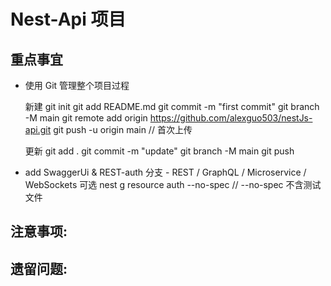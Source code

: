 # Nest-Api 项目

## 重点事宜

- 使用 Git 管理整个项目过程
 
  新建
    git init
    git add README.md
    git commit -m "first commit"
    git branch -M main
    git remote add origin https://github.com/alexguo503/nestJs-api.git
    git push -u origin main // 首次上传

  更新
    git add .
    git commit -m "update"
    git branch -M main
    git push

- add SwaggerUi & REST-auth 分支 - REST / GraphQL / Microservice / WebSockets 可选
  nest g resource auth --no-spec // --no-spec 不含测试文件


## 注意事项:


## 遗留问题:

